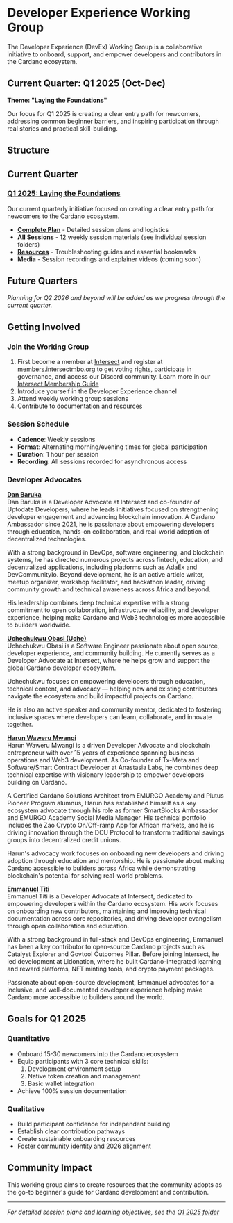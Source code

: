 # Developer Experience Working Group

The Developer Experience (DevEx) Working Group is a collaborative initiative to onboard, support, and empower developers and contributors in the Cardano ecosystem.

## Current Quarter: Q1 2025 (Oct-Dec)

**Theme: "Laying the Foundations"**

Our focus for Q1 2025 is creating a clear entry path for newcomers, addressing common beginner barriers, and inspiring participation through real stories and practical skill-building.

## Structure

## Current Quarter

### [Q1 2025: Laying the Foundations](./q1-2025/README.md)
Our current quarterly initiative focused on creating a clear entry path for newcomers to the Cardano ecosystem.

- **[Complete Plan](./q1-2025/README.md)** - Detailed session plans and logistics
- **All Sessions** - 12 weekly session materials (see individual session folders)
- **[Resources](./q1-2025/resources/readme.md)** - Troubleshooting guides and essential bookmarks
- **Media** - Session recordings and explainer videos (coming soon)

## Future Quarters

*Planning for Q2 2026 and beyond will be added as we progress through the current quarter.*

## Getting Involved

### Join the Working Group
1. First become a member at [Intersect](https://www.intersectmbo.org/) and register at [members.intersectmbo.org](https://members.intersectmbo.org/registration) to get voting rights, participate in governance, and access our Discord community. Learn more in our [Intersect Membership Guide](../intersect-membership-guide.md)
2. Introduce yourself in the Developer Experience channel
3. Attend weekly working group sessions
4. Contribute to documentation and resources

### Session Schedule
- **Cadence**: Weekly sessions
- **Format**: Alternating morning/evening times for global participation
- **Duration**: 1 hour per session
- **Recording**: All sessions recorded for asynchronous access

### Developer Advocates

**[Dan Baruka](https://www.linkedin.com/in/danbaruka/)**  
Dan Baruka is a Developer Advocate at Intersect and co-founder of Uptodate Developers, where he leads initiatives focused on strengthening developer engagement and advancing blockchain innovation. A Cardano Ambassador since 2021, he is passionate about empowering developers through education, hands-on collaboration, and real-world adoption of decentralized technologies.

With a strong background in DevOps, software engineering, and blockchain systems, he has directed numerous projects across fintech, education, and decentralized applications, including platforms such as AdaEx and DevCommunityIo. Beyond development, he is an active article writer, meetup organizer, workshop facilitator, and hackathon leader, driving community growth and technical awareness across Africa and beyond.

His leadership combines deep technical expertise with a strong commitment to open collaboration, infrastructure reliability, and developer experience, helping make Cardano and Web3 technologies more accessible to builders worldwide.

**[Uchechukwu Obasi (Uche)](https://www.linkedin.com/in/thisisobate)**  
Uchechukwu Obasi is a Software Engineer passionate about open source, developer experience, and community building. He currently serves as a Developer Advocate at Intersect, where he helps grow and support the global Cardano developer ecosystem.

Uchechukwu focuses on empowering developers through education, technical content, and advocacy — helping new and existing contributors navigate the ecosystem and build impactful projects on Cardano.

He is also an active speaker and community mentor, dedicated to fostering inclusive spaces where developers can learn, collaborate, and innovate together.

**[Harun Waweru Mwangi](https://www.linkedin.com/in/harunslinked/)**  
Harun Waweru Mwangi is a driven Developer Advocate and blockchain entrepreneur with over 15 years of experience spanning business operations and Web3 development. As Co-founder of Tx-Meta and Software/Smart Contract Developer at Anastasia Labs, he combines deep technical expertise with visionary leadership to empower developers building on Cardano.

A Certified Cardano Solutions Architect from EMURGO Academy and Plutus Pioneer Program alumnus, Harun has established himself as a key ecosystem advocate through his role as former SmartBlocks Ambassador and EMURGO Academy Social Media Manager. His technical portfolio includes the Zao Crypto On/Off-ramp App for African markets, and he is driving innovation through the DCU Protocol to transform traditional savings groups into decentralized credit unions.

Harun's advocacy work focuses on onboarding new developers and driving adoption through education and mentorship. He is passionate about making Cardano accessible to builders across Africa while demonstrating blockchain's potential for solving real-world problems.

**[Emmanuel Titi](https://www.linkedin.com/in/emmanuel-shikuku-devops/)**  
Emmanuel Titi is a Developer Advocate at Intersect, dedicated to empowering developers within the Cardano ecosystem. His work focuses on onboarding new contributors, maintaining and improving technical documentation across core repositories, and driving developer evangelism through open collaboration and education.

With a strong background in full-stack and DevOps engineering, Emmanuel has been a key contributor to open-source Cardano projects such as Catalyst Explorer and Govtool Outcomes Pillar. Before joining Intersect, he led development at Lidonation, where he built Cardano-integrated learning and reward platforms, NFT minting tools, and crypto payment packages.

Passionate about open-source development, Emmanuel advocates for a inclusive, and well-documented developer experience helping make Cardano more accessible to builders around the world.

## Goals for Q1 2025

### Quantitative
- Onboard 15-30 newcomers into the Cardano ecosystem
- Equip participants with 3 core technical skills:
  1. Development environment setup
  2. Native token creation and management
  3. Basic wallet integration
- Achieve 100% session documentation

### Qualitative
- Build participant confidence for independent building
- Establish clear contribution pathways
- Create sustainable onboarding resources
- Foster community identity and 2026 alignment

## Community Impact

This working group aims to create resources that the community adopts as the go-to beginner's guide for Cardano development and contribution.

---

*For detailed session plans and learning objectives, see the [Q1 2025 folder](./q1-2025/README.md)*